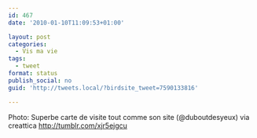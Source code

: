 ```yaml
---
id: 467
date: '2010-01-10T11:09:53+01:00'

layout: post
categories:
  - Vis ma vie
tags:
  - tweet
format: status
publish_social: no
guid: 'http://tweets.local/?birdsite_tweet=7590133816'

---
```


Photo: Superbe carte de visite tout comme son site (@duboutdesyeux) via creattica http://tumblr.com/xjr5ejgcu
